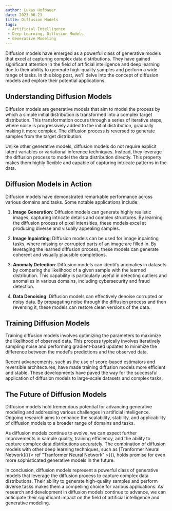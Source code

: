 ```yaml
---
author: Lukas Hofbauer
date: 2023-06-23
title: Diffusion Models
tags: 
 - Artificial Intelligence
 - Deep Learning, Diffusion Models
 - Generative Modeling
---
```

Diffusion models have emerged as a powerful class of generative models that excel at capturing complex data distributions. They have gained significant attention in the field of artificial intelligence and deep learning due to their ability to generate high-quality samples and perform a wide range of tasks. In this blog post, we'll delve into the concept of diffusion models and explore their potential applications.

## Understanding Diffusion Models

Diffusion models are generative models that aim to model the process by which a simple initial distribution is transformed into a complex target distribution. This transformation occurs through a series of iterative steps, where noise is progressively added to the initial distribution, gradually making it more complex. The diffusion process is reversed to generate samples from the target distribution.

Unlike other generative models, diffusion models do not require explicit latent variables or variational inference techniques. Instead, they leverage the diffusion process to model the data distribution directly. This property makes them highly flexible and capable of capturing intricate patterns in the data.

## Diffusion Models in Action

Diffusion models have demonstrated remarkable performance across various domains and tasks. Some notable applications include:

1. **Image Generation**: Diffusion models can generate highly realistic images, capturing intricate details and complex structures. By learning the diffusion process of pixel intensities, these models excel at producing diverse and visually appealing samples.

2. **Image Inpainting**: Diffusion models can be used for image inpainting tasks, where missing or corrupted parts of an image are filled in. By leveraging the learned diffusion process, these models can generate coherent and visually plausible completions.

3. **Anomaly Detection**: Diffusion models can identify anomalies in datasets by comparing the likelihood of a given sample with the learned distribution. This capability is particularly useful in detecting outliers and anomalies in various domains, including cybersecurity and fraud detection.

4. **Data Denoising**: Diffusion models can effectively denoise corrupted or noisy data. By propagating noise through the diffusion process and then reversing it, these models can restore clean versions of the data.

## Training Diffusion Models

Training diffusion models involves optimizing the parameters to maximize the likelihood of observed data. This process typically involves iteratively sampling noise and performing gradient-based updates to minimize the difference between the model's predictions and the observed data.

Recent advancements, such as the use of score-based estimators and reversible architectures, have made training diffusion models more efficient and stable. These developments have paved the way for the successful application of diffusion models to large-scale datasets and complex tasks.

## The Future of Diffusion Models

Diffusion models hold tremendous potential for advancing generative modeling and addressing various challenges in artificial intelligence. Ongoing research aims to enhance the scalability, stability, and applicability of diffusion models to a broader range of domains and tasks.

As diffusion models continue to evolve, we can expect further improvements in sample quality, training efficiency, and the ability to capture complex data distributions accurately. The combination of diffusion models with other deep learning techniques, such as [Tranformer Neural Network]({{< ref "Tranformer Neural Network" >}}), holds promise for even more sophisticated generative models in the future.

In conclusion, diffusion models represent a powerful class of generative models that leverage the diffusion process to capture complex data distributions. Their ability to generate high-quality samples and perform diverse tasks makes them a compelling choice for various applications. As research and development in diffusion models continue to advance, we can anticipate their significant impact on the field of artificial intelligence and generative modeling.
